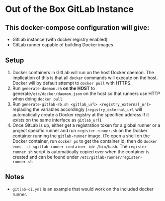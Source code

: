 # Out of the Box GitLab Instance

## This docker-compose configuration will give:
 - GitLab instance (with docker registry enabled)
 - GitLab runner capable of building Docker images

## Setup

1. Docker containers in GitLab will run on the host Docker daemon. The implication of this is that all `docker` commands will execute on the host. Docker will by default attempt to `docker pull` with HTTPS. 
2. Run `generate-daemon.sh` **on the HOST**  to generate`/etc/docker/daemon.json` on the host so that runners use HTTP when doing `docker pull`.
3. Run `generate-gitlab-rb.sh <gitlab_url> <registry_external_url>` replacing the variables accordingly (`registry_external_url` will automatically create a Docker registry at the specified address if it exists on the same interface as `gitlab_url`).
4. Once GitLab is up, either get a registration token for a global runner or a project specific runner and run `register-runner.sh` on the Docker container running the `gitlab-runner` image. (To open a shell on the Docker container, run `docker ps` to get the container id, then do `docker exec -it <gitlab-runner-container-id> /bin/bash`. The `register-runner.sh` script is automatically copied over when the container is created and can be found under `/etc/gitlab-runner/register-runner.sh`

## Notes

- `gitlab-ci.yml` is an example that would work on the included docker runner.
